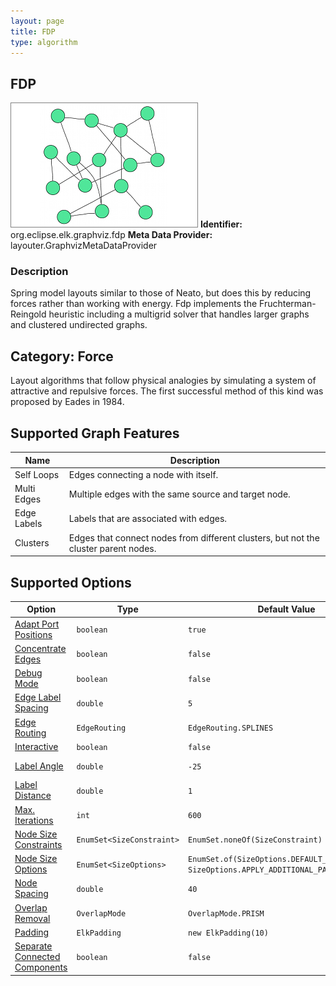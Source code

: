 ```yaml
---
layout: page
title: FDP
type: algorithm
---
```

## FDP

![](images/org-eclipse-elk-graphviz-fdp_preview_fdp.png)
**Identifier:** org.eclipse.elk.graphviz.fdp
**Meta Data Provider:** layouter.GraphvizMetaDataProvider

### Description

Spring model layouts similar to those of Neato, but does this by reducing forces rather than working with energy. Fdp implements the Fruchterman-Reingold heuristic including a multigrid solver that handles larger graphs and clustered undirected graphs.

## Category: Force

Layout algorithms that follow physical analogies by simulating a system of attractive and repulsive forces. The first successful method of this kind was proposed by Eades in 1984.

## Supported Graph Features

Name | Description
----|----
Self Loops | Edges connecting a node with itself.
Multi Edges | Multiple edges with the same source and target node.
Edge Labels | Labels that are associated with edges.
Clusters | Edges that connect nodes from different clusters, but not the cluster parent nodes.

## Supported Options

Option | Type | Default Value | Identifier
----|----|----|----
[Adapt Port Positions](org-eclipse-elk-graphviz-adaptPortPositions) | `boolean` | `true` | org&#8203;.eclipse&#8203;.elk&#8203;.graphviz&#8203;.adaptPortPositions
[Concentrate Edges](org-eclipse-elk-graphviz-concentrate) | `boolean` | `false` | org&#8203;.eclipse&#8203;.elk&#8203;.graphviz&#8203;.concentrate
[Debug Mode](org-eclipse-elk-debugMode) | `boolean` | `false` | org&#8203;.eclipse&#8203;.elk&#8203;.debugMode
[Edge Label Spacing](org-eclipse-elk-spacing-edgeLabel) | `double` | `5` | org&#8203;.eclipse&#8203;.elk&#8203;.spacing&#8203;.edgeLabel
[Edge Routing](org-eclipse-elk-edgeRouting) | `EdgeRouting` | `EdgeRouting.SPLINES` | org&#8203;.eclipse&#8203;.elk&#8203;.edgeRouting
[Interactive](org-eclipse-elk-interactive) | `boolean` | `false` | org&#8203;.eclipse&#8203;.elk&#8203;.interactive
[Label Angle](org-eclipse-elk-graphviz-labelAngle) | `double` | `-25` | org&#8203;.eclipse&#8203;.elk&#8203;.graphviz&#8203;.labelAngle
[Label Distance](org-eclipse-elk-graphviz-labelDistance) | `double` | `1` | org&#8203;.eclipse&#8203;.elk&#8203;.graphviz&#8203;.labelDistance
[Max. Iterations](org-eclipse-elk-graphviz-maxiter) | `int` | `600` | org&#8203;.eclipse&#8203;.elk&#8203;.graphviz&#8203;.maxiter
[Node Size Constraints](org-eclipse-elk-nodeSize-constraints) | `EnumSet<SizeConstraint>` | `EnumSet.noneOf(SizeConstraint)` | org&#8203;.eclipse&#8203;.elk&#8203;.nodeSize&#8203;.constraints
[Node Size Options](org-eclipse-elk-nodeSize-options) | `EnumSet<SizeOptions>` | `EnumSet.of(SizeOptions.DEFAULT_MINIMUM_SIZE, SizeOptions.APPLY_ADDITIONAL_PADDING)` | org&#8203;.eclipse&#8203;.elk&#8203;.nodeSize&#8203;.options
[Node Spacing](org-eclipse-elk-spacing-nodeNode) | `double` | `40` | org&#8203;.eclipse&#8203;.elk&#8203;.spacing&#8203;.nodeNode
[Overlap Removal](org-eclipse-elk-graphviz-overlapMode) | `OverlapMode` | `OverlapMode.PRISM` | org&#8203;.eclipse&#8203;.elk&#8203;.graphviz&#8203;.overlapMode
[Padding](org-eclipse-elk-padding) | `ElkPadding` | `new ElkPadding(10)` | org&#8203;.eclipse&#8203;.elk&#8203;.padding
[Separate Connected Components](org-eclipse-elk-separateConnectedComponents) | `boolean` | `false` | org&#8203;.eclipse&#8203;.elk&#8203;.separateConnectedComponents

